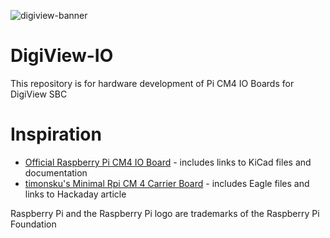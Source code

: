 ![digiview-banner](https://user-images.githubusercontent.com/956646/118431082-def7c080-b6d5-11eb-913e-40b6fc58a861.png)

# DigiView-IO
This repository is for hardware development of Pi CM4 IO Boards for DigiView SBC

# Inspiration

* [Official Raspberry Pi CM4 IO Board](https://www.raspberrypi.org/products/compute-module-4-io-board/) - includes links to KiCad files and documentation
* [timonsku's Minimal Rpi CM 4 Carrier Board](https://github.com/timonsku/Minimal-RPi-CM-4-Carrier) - includes Eagle files and links to Hackaday article


Raspberry Pi and the Raspberry Pi logo are trademarks of the Raspberry Pi Foundation

